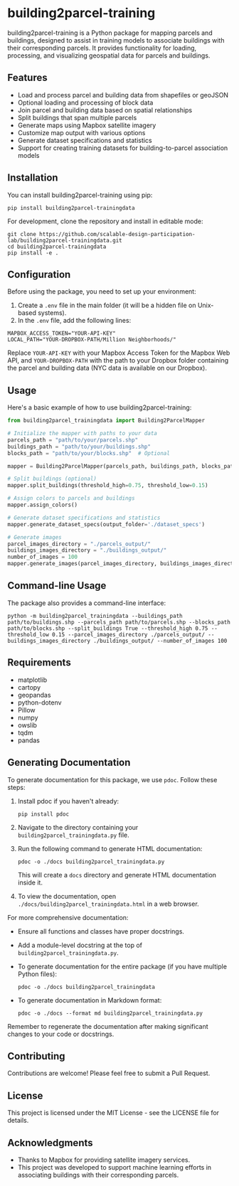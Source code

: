 # building2parcel-training

building2parcel-training is a Python package for mapping parcels and buildings, designed to assist in training models to associate buildings with their corresponding parcels. It provides functionality for loading, processing, and visualizing geospatial data for parcels and buildings.

## Features

- Load and process parcel and building data from shapefiles or geoJSON
- Optional loading and processing of block data
- Join parcel and building data based on spatial relationships
- Split buildings that span multiple parcels
- Generate maps using Mapbox satellite imagery
- Customize map output with various options
- Generate dataset specifications and statistics
- Support for creating training datasets for building-to-parcel association models

## Installation

You can install building2parcel-training using pip:

```
pip install building2parcel-trainingdata
```

For development, clone the repository and install in editable mode:

```
git clone https://github.com/scalable-design-participation-lab/building2parcel-trainingdata.git
cd building2parcel-trainingdata
pip install -e .
```

## Configuration

Before using the package, you need to set up your environment:

1. Create a `.env` file in the main folder (it will be a hidden file on Unix-based systems).
2. In the `.env` file, add the following lines:

```
MAPBOX_ACCESS_TOKEN="YOUR-API-KEY"
LOCAL_PATH="YOUR-DROPBOX-PATH/Million Neighborhoods/"
```

Replace `YOUR-API-KEY` with your Mapbox Access Token for the Mapbox Web API, and `YOUR-DROPBOX-PATH` with the path to your Dropbox folder containing the parcel and building data (NYC data is available on our Dropbox).

## Usage

Here's a basic example of how to use building2parcel-training:

```python
from building2parcel_trainingdata import Building2ParcelMapper

# Initialize the mapper with paths to your data
parcels_path = "path/to/your/parcels.shp"
buildings_path = "path/to/your/buildings.shp"
blocks_path = "path/to/your/blocks.shp"  # Optional

mapper = Building2ParcelMapper(parcels_path, buildings_path, blocks_path)

# Split buildings (optional)
mapper.split_buildings(threshold_high=0.75, threshold_low=0.15)

# Assign colors to parcels and buildings
mapper.assign_colors()

# Generate dataset specifications and statistics
mapper.generate_dataset_specs(output_folder='./dataset_specs')

# Generate images
parcel_images_directory = "./parcels_output/"
buildings_images_directory = "./buildings_output/"
number_of_images = 100
mapper.generate_images(parcel_images_directory, buildings_images_directory, number_of_images)
```

## Command-line Usage

The package also provides a command-line interface:

```
python -m building2parcel_trainingdata --buildings_path path/to/buildings.shp --parcels_path path/to/parcels.shp --blocks_path path/to/blocks.shp --split_buildings True --threshold_high 0.75 --threshold_low 0.15 --parcel_images_directory ./parcels_output/ --buildings_images_directory ./buildings_output/ --number_of_images 100
```

## Requirements

- matplotlib
- cartopy
- geopandas
- python-dotenv
- Pillow
- numpy
- owslib
- tqdm
- pandas

## Generating Documentation

To generate documentation for this package, we use `pdoc`. Follow these steps:

1. Install pdoc if you haven't already:

   ```
   pip install pdoc
   ```

2. Navigate to the directory containing your `building2parcel_trainingdata.py` file.

3. Run the following command to generate HTML documentation:

   ```
   pdoc -o ./docs building2parcel_trainingdata.py
   ```

   This will create a `docs` directory and generate HTML documentation inside it.

4. To view the documentation, open `./docs/building2parcel_trainingdata.html` in a web browser.

For more comprehensive documentation:

- Ensure all functions and classes have proper docstrings.
- Add a module-level docstring at the top of `building2parcel_trainingdata.py`.
- To generate documentation for the entire package (if you have multiple Python files):

  ```
  pdoc -o ./docs building2parcel_trainingdata
  ```

- To generate documentation in Markdown format:

  ```
  pdoc -o ./docs --format md building2parcel_trainingdata.py
  ```

Remember to regenerate the documentation after making significant changes to your code or docstrings.

## Contributing

Contributions are welcome! Please feel free to submit a Pull Request.

## License

This project is licensed under the MIT License - see the LICENSE file for details.

## Acknowledgments

- Thanks to Mapbox for providing satellite imagery services.
- This project was developed to support machine learning efforts in associating buildings with their corresponding parcels.
